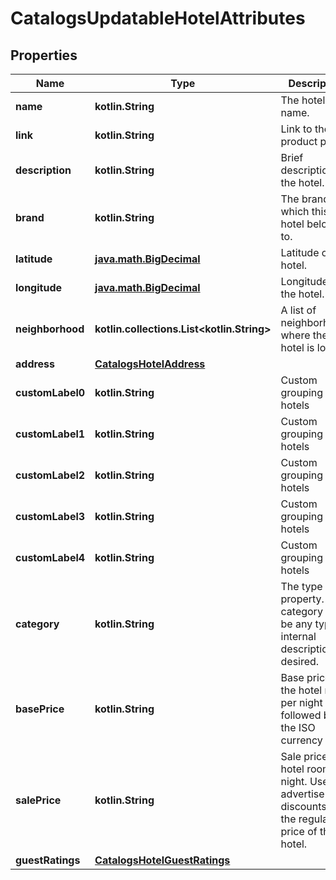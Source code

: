 
# CatalogsUpdatableHotelAttributes

## Properties
Name | Type | Description | Notes
------------ | ------------- | ------------- | -------------
**name** | **kotlin.String** | The hotel&#39;s name. |  [optional]
**link** | **kotlin.String** | Link to the product page |  [optional]
**description** | **kotlin.String** | Brief description of the hotel. |  [optional]
**brand** | **kotlin.String** | The brand to which this hotel belongs to. |  [optional]
**latitude** | [**java.math.BigDecimal**](java.math.BigDecimal.md) | Latitude of the hotel. |  [optional]
**longitude** | [**java.math.BigDecimal**](java.math.BigDecimal.md) | Longitude of the hotel. |  [optional]
**neighborhood** | **kotlin.collections.List&lt;kotlin.String&gt;** | A list of neighborhoods where the hotel is located |  [optional]
**address** | [**CatalogsHotelAddress**](CatalogsHotelAddress.md) |  |  [optional]
**customLabel0** | **kotlin.String** | Custom grouping of hotels |  [optional]
**customLabel1** | **kotlin.String** | Custom grouping of hotels |  [optional]
**customLabel2** | **kotlin.String** | Custom grouping of hotels |  [optional]
**customLabel3** | **kotlin.String** | Custom grouping of hotels |  [optional]
**customLabel4** | **kotlin.String** | Custom grouping of hotels |  [optional]
**category** | **kotlin.String** | The type of property. The category can be any type of internal description desired. |  [optional]
**basePrice** | **kotlin.String** | Base price of the hotel room per night followed by the ISO currency code |  [optional]
**salePrice** | **kotlin.String** | Sale price of a hotel room per night. Used to advertise discounts off the regular price of the hotel. |  [optional]
**guestRatings** | [**CatalogsHotelGuestRatings**](CatalogsHotelGuestRatings.md) |  |  [optional]



